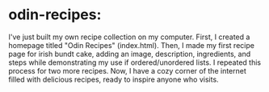 # odin-recipes:
I've just built my own recipe collection on my computer. First, I created a homepage titled "Odin Recipes" (index.html). Then, I made my first recipe page for irish bundt cake, adding an image, description, ingredients, and steps while demonstrating my use if ordered/unordered lists. I repeated this process for two more recipes. Now, I have a cozy corner of the internet filled with delicious recipes, ready to inspire anyone who visits.
